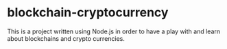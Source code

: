 # blockchain-cryptocurrency

This is a project written using Node.js in order to have a play with and learn about blockchains and crypto currencies.
